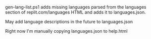 gen-lang-list.ps1 adds missing languages parsed from the languages section of replit.com/languages HTML and adds it to languages.json.

May add language descriptions in the future to languages.json

Right now I'm manually copying languages.json to help.html